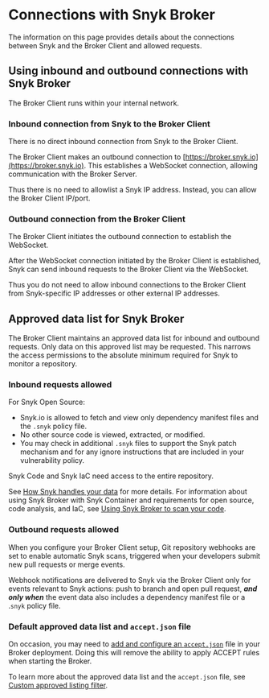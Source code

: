 # Connections with Snyk Broker

The information on this page provides details about the connections between Snyk and the Broker Client and allowed requests.

## Using inbound and outbound connections with Snyk Broker

The Broker Client runs within your internal network.

### Inbound connection from Snyk to the Broker Client

There is no direct inbound connection from Snyk to the Broker Client.

The Broker Client makes an outbound connection to [https://broker.snyk.io](https://broker.snyk.io). This establishes a WebSocket connection, allowing communication with the Broker Server.

Thus there is no need to allowlist a Snyk IP address. Instead, you can allow the Broker Client IP/port.

### Outbound connection from the Broker Client

The Broker Client initiates the outbound connection to establish the WebSocket.

After the WebSocket connection initiated by the Broker Client is established, Snyk can send inbound requests to the Broker Client via the WebSocket.

Thus you do not need to allow inbound connections to the Broker Client from Snyk-specific IP addresses or other external IP addresses.

## **Approved data list for Snyk Broker**

The Broker Client maintains an approved data list for inbound and outbound requests. Only data on this approved list may be requested. This narrows the access permissions to the absolute minimum required for Snyk to monitor a repository.

### Inbound requests allowed

For Snyk Open Source:

* Snyk.io is allowed to fetch and view only dependency manifest files and the `.snyk` policy file.
* No other source code is viewed, extracted, or modified.
* You may check in additional `.snyk` files to support the Snyk patch mechanism and for any ignore instructions that are included in your vulnerability policy.

Snyk Code and Snyk IaC need access to the entire repository.

See [How Snyk handles your data](../../working-with-snyk/how-snyk-handles-your-data.md) for more details. For information about using Snyk Broker with Snyk Container and requirements for open source, code analysis, and IaC, see [Using Snyk Broker to scan your code](connections-with-snyk-broker.md#using-snyk-broker-to-scan-your-code).

### Outbound requests allowed

When you configure your Broker Client setup, Git repository webhooks are set to enable automatic Snyk scans, triggered when your developers submit new pull requests or merge events.

Webhook notifications are delivered to Snyk via the Broker Client only for events relevant to Snyk actions: push to branch and open pull request, _**and only when**_ the event data also includes a dependency manifest file or a .`snyk` policy file.

### Default approved data list and `accept.json` file

On occasion, you may need to [add and configure an `accept.json`](snyk-broker-infrastructure-as-code-detection/) file in your Broker deployment. Doing this will remove the ability to apply ACCEPT rules when starting the Broker.

To learn more about the approved data list and the `accept.json` file, see [Custom approved listing filter](https://docs.snyk.io/snyk-admin/snyk-broker/install-and-configure-broker-using-docker/advanced-configuration-for-snyk-broker-docker-installation#custom-approved-listing-filter).
